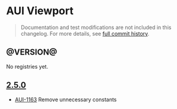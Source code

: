 # AUI Viewport

> Documentation and test modifications are not included in this changelog. For more details, see [full commit history](https://github.com/liferay/alloy-ui/commits/master/src/aui-viewport).

## @VERSION@

No registries yet.

## [2.5.0](https://github.com/liferay/alloy-ui/releases/tag/2.5.0)

* [AUI-1163](https://issues.liferay.com/browse/AUI-1163) Remove unnecessary constants